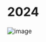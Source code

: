 # 2024

![image](https://github.com/BHoM/documentation/assets/18049174/bda7075b-e3df-4e78-8017-cbfba2a607f2)
